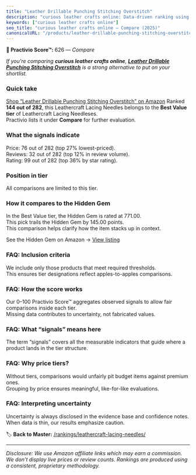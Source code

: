 ```yaml
---
title: "Leather Drillable Punching Stitching Overstitch"
description: "curious leather crafts online: Data-driven ranking using the Practivio Score™. Positioned by quality, value, demand, findability, momentum."
keywords: ["curious leather crafts online"]
seo_title: "curious leather crafts online — Compare (2025)"
canonicalURL: "/products/leather-drillable-punching-stitching-overstitch-B01G84NSYG/"
---
```


**🛒 Practivio Score™:** 626 — _Compare_


*If you're comparing **curious leather crafts online**, **[Leather Drillable Punching Stitching Overstitch](https://www.amazon.com/dp/B01G84NSYG?tag=practivio-20)** is a strong alternative to put on your shortlist.*
### Quick take
[Shop “Leather Drillable Punching Stitching Overstitch” on Amazon](https://www.amazon.com/dp/B01G84NSYG?tag=practivio-20)
Ranked **144 out of 282**, this Leathercraft Lacing Needles belongs to the **Best Value tier** of Leathercraft Lacing Needleses.  
Practivio lists it under **Compare** for further evaluation.

### What the signals indicate
Price: 76 out of 282 (top 27% lowest-priced).  
Reviews: 32 out of 282 (top 12% in review volume).  
Rating: 99 out of 282 (top 36% by star rating).  

### Position in tier
All comparisons are limited to this tier.

### How it compares to the Hidden Gem
In the Best Value tier, the Hidden Gem is rated at 771.00.  
This pick trails the Hidden Gem by 145.00 points.  
This comparison helps clarify how the item stacks up in context.  

See the Hidden Gem on Amazon → [View listing](https://www.amazon.com/dp/B08SHYVFVT?tag=practivio-20)

### FAQ: Inclusion criteria
We include only those products that meet required thresholds.  
This ensures tier designations reflect apples-to-apples comparisons.

### FAQ: How the score works
Our 0–100 Practivio Score™ aggregates observed signals to allow fair comparisons inside each tier.  
Missing data contributes to uncertainty, not fabricated values.

### FAQ: What “signals” means here
The term “signals” covers all the measurable indicators that guide where a product lands in the tier structure.

### FAQ: Why price tiers?
Without tiers, comparisons would unfairly pit budget items against premium ones.  
Grouping by price ensures meaningful, like-for-like evaluations.

### FAQ: Interpreting uncertainty
Uncertainty is always disclosed in the evidence base and confidence notes.  
When data is thin, our results emphasize caution.

<!-- Missing template for Compare/CompareWithinPriceClass -->


🏷️ **Back to Master:** [/rankings/leathercraft-lacing-needles/](/rankings/leathercraft-lacing-needles/)

---
_Disclosure: We use Amazon affiliate links which may earn a commission. We don’t display live prices or review counts. Rankings are produced using a consistent, proprietary methodology._
